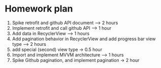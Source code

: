 # Homework plan
1. Spike retrofit and github API document —> 2 hours
2. Implement retrofit and call github API —> 1 hour
3. Add data in RecyclerView —> 1 hours
4. Add pagination behavior in RecyclerView and add progress bar view type —> 2 hours
5. add special (second) view type -> 0.5 hour
6. Import and implement MVVM architecture —> 1 hours
7. Spike Github pagination, and implement pagination -> 2 hour
